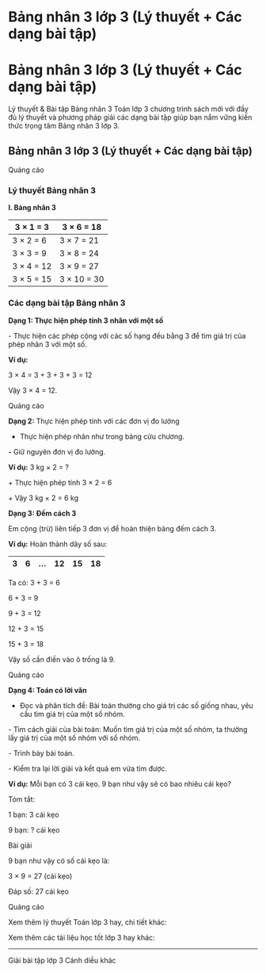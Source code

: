# Bảng nhân 3 lớp 3 (Lý thuyết + Các dạng bài tập)

# Bảng nhân 3 lớp 3 (Lý thuyết + Các dạng bài tập)

Lý thuyết & Bài tập Bảng nhân 3 Toán lớp 3 chương trình sách mới với đầy đủ lý thuyết và phương pháp giải các dạng bài tập giúp bạn nắm vững kiến thức trọng tâm Bảng nhân 3 lớp 3.

## Bảng nhân 3 lớp 3 (Lý thuyết + Các dạng bài tập)

Quảng cáo

### Lý thuyết Bảng nhân 3

**I. Bảng nhân 3**

3 × 1 = 3 |  3 × 6 = 18  
---|---  
3 × 2 = 6 |  3 × 7 = 21  
3 × 3 = 9 |  3 × 8 = 24  
3 × 4 = 12 |  3 × 9 = 27  
3 × 5 = 15 |  3 × 10 = 30  
  
### Các dạng bài tập Bảng nhân 3

**Dạng 1: Thực hiện phép tính 3** **nhân với một số**

\- Thực hiện các phép cộng với các số hạng đều bằng 3 để tìm giá trị của phép nhân 3 với một số.

**Ví dụ:**

3 × 4 = 3 + 3 + 3 + 3 = 12

Vậy 3 × 4 = 12.

Quảng cáo

**Dạng 2:** Thực hiện phép tính với các đơn vị đo lường

- Thực hiện phép nhân như trong bảng cửu chương.

**-** Giữ nguyên đơn vị đo lường.

**Ví dụ:** 3 kg × 2 = ?

\+ Thực hiện phép tính 3 × 2 = 6

\+ Vậy 3 kg × 2 = 6 kg

**Dạng 3: Đếm cách 3**

Em cộng (trừ) liên tiếp 3 đơn vị để hoàn thiện bảng đếm cách 3.

**Ví dụ:** Hoàn thành dãy số sau:

**3** |  **6** |  **…** |  **12** |  **15** |  **18**  
---|---|---|---|---|---  
  
Ta có: 3 + 3 = 6

6 + 3 = 9

9 + 3 = 12

12 + 3 = 15

15 + 3 = 18

Vậy số cần điền vào ô trống là 9.

Quảng cáo

**Dạng 4: Toán có lời văn**

- Đọc và phân tích đề: Bài toán thường cho giá trị các số giống nhau, yêu cầu tìm giá trị của một số nhóm.

\- Tìm cách giải của bài toán: Muốn tìm giá trị của một số nhóm, ta thường lấy giá trị của một số nhóm với số nhóm.

\- Trình bày bài toán.

\- Kiểm tra lại lời giải và kết quả em vừa tìm được.

**Ví dụ:** Mỗi bạn có 3 cái kẹo. 9 bạn như vậy sẽ có bao nhiêu cái kẹo?

Tóm tắt: 

1 bạn: 3 cái kẹo

9 bạn: ? cái kẹo

Bài giải

9 bạn như vậy có số cái kẹo là:

3 × 9 = 27 (cái kẹo)

Đáp số: 27 cái kẹo

Quảng cáo

Xem thêm lý thuyết Toán lớp 3 hay, chi tiết khác:

Xem thêm các tài liệu học tốt lớp 3 hay khác:

* * *

Giải bài tập lớp 3 Cánh diều khác
